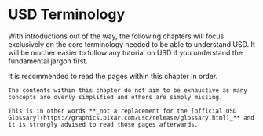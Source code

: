 # USD Terminology

With introductions out of the way, the following chapters will focus exclusively on the core terminology needed to be able to understand USD. It will be mucher easier to follow any tutorial on USD if you understand the fundamental jargon first.

It is recommended to read the pages within this chapter in order.

```admonish warning
The contents within this chapter do not aim to be exhaustive as many concepts are overly simplified and others are simply missing.

This is in other words **_not a replacement for the [official USD Glossary](https://graphics.pixar.com/usd/release/glossary.html)_** and it is strongly advised to read those pages afterwards.
```